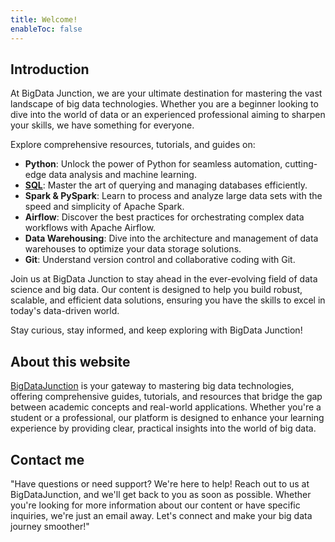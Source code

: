 ```yaml
---
title: Welcome!
enableToc: false
---
```


## Introduction

At BigData Junction, we are your ultimate destination for mastering the vast landscape of big data technologies. Whether you are a beginner looking to dive into the world of data or an experienced professional aiming to sharpen your skills, we have something for everyone.

Explore comprehensive resources, tutorials, and guides on:

- **Python**: Unlock the power of Python for seamless automation, cutting-edge data analysis and machine learning.
- [**SQL**](https://bigdatajunction.com/sql/): Master the art of querying and managing databases efficiently.
- **Spark & PySpark**: Learn to process and analyze large data sets with the speed and simplicity of Apache Spark.
- **Airflow**: Discover the best practices for orchestrating complex data workflows with Apache Airflow.
- **Data Warehousing**: Dive into the architecture and management of data warehouses to optimize your data storage solutions.
- **Git**: Understand version control and collaborative coding with Git.

Join us at BigData Junction to stay ahead in the ever-evolving field of data science and big data. Our content is designed to help you build robust, scalable, and efficient data solutions, ensuring you have the skills to excel in today's data-driven world.

Stay curious, stay informed, and keep exploring with BigData Junction!

## About this website

[BigDataJunction](https://bigdatajunction.com/) is your gateway to mastering big data technologies, offering comprehensive guides, tutorials, and resources that bridge the gap between academic concepts and real-world applications. Whether you're a student or a professional, our platform is designed to enhance your learning experience by providing clear, practical insights into the world of big data.

## Contact me

"Have questions or need support? We're here to help! Reach out to us at BigDataJunction, and we'll get back to you as soon as possible. Whether you're looking for more information about our content or have specific inquiries, we're just an email away. Let's connect and make your big data journey smoother!"